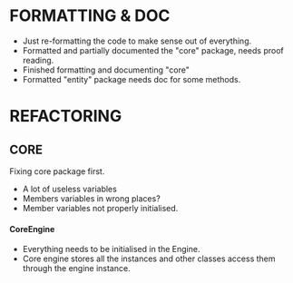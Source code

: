 FORMATTING & DOC
================  
- Just re-formatting the code to make sense out of everything.
- Formatted and partially documented the "core" package, needs proof  
reading.
- Finished formatting and documenting "core"
- Formatted "entity" package needs doc for some methods.

REFACTORING
===========  
  
CORE
----  
Fixing core package first.  
  
- A lot of useless variables
- Members variables in wrong places?
- Member variables not properly initialised.
  
#### CoreEngine  
  
- Everything needs to be initialised in the Engine.  
- Core engine stores all the instances and other classes access them  
through the engine instance.